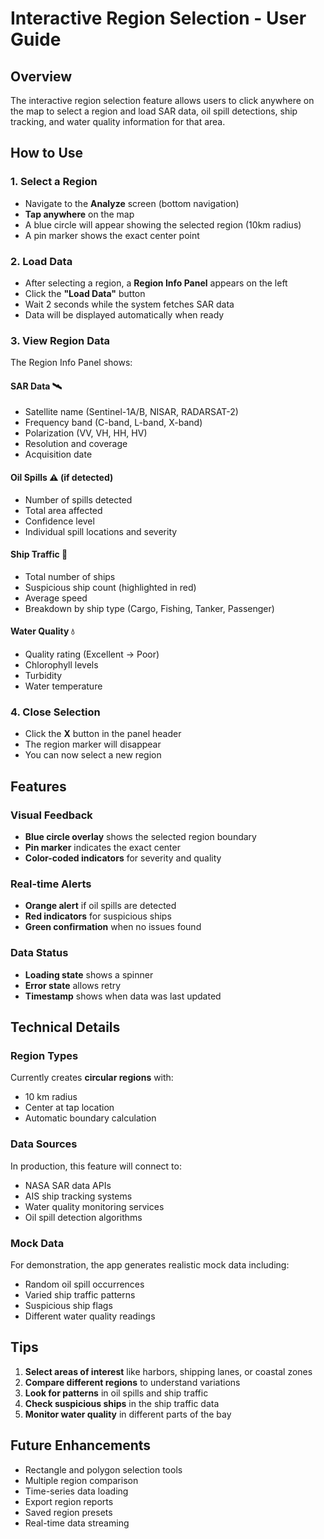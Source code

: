 # Interactive Region Selection - User Guide

## Overview
The interactive region selection feature allows users to click anywhere on the map to select a region and load SAR data, oil spill detections, ship tracking, and water quality information for that area.

## How to Use

### 1. **Select a Region**
- Navigate to the **Analyze** screen (bottom navigation)
- **Tap anywhere** on the map
- A blue circle will appear showing the selected region (10km radius)
- A pin marker shows the exact center point

### 2. **Load Data**
- After selecting a region, a **Region Info Panel** appears on the left
- Click the **"Load Data"** button
- Wait 2 seconds while the system fetches SAR data
- Data will be displayed automatically when ready

### 3. **View Region Data**

The Region Info Panel shows:

#### **SAR Data** 🛰️
- Satellite name (Sentinel-1A/B, NISAR, RADARSAT-2)
- Frequency band (C-band, L-band, X-band)
- Polarization (VV, VH, HH, HV)
- Resolution and coverage
- Acquisition date

#### **Oil Spills** ⚠️ (if detected)
- Number of spills detected
- Total area affected
- Confidence level
- Individual spill locations and severity

#### **Ship Traffic** 🚢
- Total number of ships
- Suspicious ship count (highlighted in red)
- Average speed
- Breakdown by ship type (Cargo, Fishing, Tanker, Passenger)

#### **Water Quality** 💧
- Quality rating (Excellent → Poor)
- Chlorophyll levels
- Turbidity
- Water temperature

### 4. **Close Selection**
- Click the **X** button in the panel header
- The region marker will disappear
- You can now select a new region

## Features

### Visual Feedback
- **Blue circle overlay** shows the selected region boundary
- **Pin marker** indicates the exact center
- **Color-coded indicators** for severity and quality

### Real-time Alerts
- **Orange alert** if oil spills are detected
- **Red indicators** for suspicious ships
- **Green confirmation** when no issues found

### Data Status
- **Loading state** shows a spinner
- **Error state** allows retry
- **Timestamp** shows when data was last updated

## Technical Details

### Region Types
Currently creates **circular regions** with:
- 10 km radius
- Center at tap location
- Automatic boundary calculation

### Data Sources
In production, this feature will connect to:
- NASA SAR data APIs
- AIS ship tracking systems
- Water quality monitoring services
- Oil spill detection algorithms

### Mock Data
For demonstration, the app generates realistic mock data including:
- Random oil spill occurrences
- Varied ship traffic patterns
- Suspicious ship flags
- Different water quality readings

## Tips

1. **Select areas of interest** like harbors, shipping lanes, or coastal zones
2. **Compare different regions** to understand variations
3. **Look for patterns** in oil spills and ship traffic
4. **Check suspicious ships** in the ship traffic data
5. **Monitor water quality** in different parts of the bay

## Future Enhancements

- Rectangle and polygon selection tools
- Multiple region comparison
- Time-series data loading
- Export region reports
- Saved region presets
- Real-time data streaming

